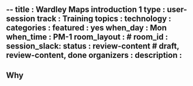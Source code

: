 --
title        : Wardley Maps introduction 1
type         : user-session
track        : Training
topics       : 
technology   :
categories   :
featured     : yes
when_day     : Mon
when_time    : PM-1
room_layout  :                    #
room_id      :
session_slack:
status       : review-content             # draft, review-content, done
organizers   :
description  : 
---

## Why

<!--Add intro-->
